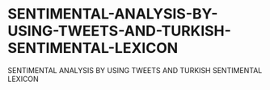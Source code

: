 # SENTIMENTAL-ANALYSIS-BY-USING-TWEETS-AND-TURKISH-SENTIMENTAL-LEXICON
SENTIMENTAL ANALYSIS BY USING TWEETS AND TURKISH SENTIMENTAL LEXICON
